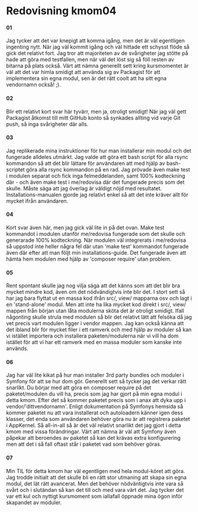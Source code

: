 ---
---
Redovisning kmom04
=========================

#### 01
Jag tycker att det var knepigt att komma igång, men det är väl egentligen ingenting nytt. När jag väl kommit igång och väl hittade ett schysst flöde så gick det relativt fort. Jag tror att majoriteten av de svårigheter jag stötte på hade att göra med testfallen, men när väl det löst sig så föll resten av bitarna på plats också. Värt att nämna generellt sett kring kursmomentet är väl att det var himla smidigt att använda sig av Packagist för att implementera sin egna modul, sen är det rätt coolt att ha sitt egna vendornamn också! ;). 

#### 02
Blir ett relativt kort svar här tyvärr, men ja, otroligt smidigt! När jag väl gett Packagist åtkomst till mitt GitHub konto så synkades allting vid varje Git push, så inga svårigheter där alls.

#### 03
Jag replikerade mina instruktioner för hur man installerar min modul och det fungerade alldeles utmärkt. Jag valde att göra ett bash script för alla rsync kommandon så att det blir lättare för användaren att med hjälp av bash-scriptet göra alla rsync kommandon på en rad. Jag prövade även make test i modulen separat och fick inga felmeddelanden, samt 100% kodteckning där - och även make test i me/redovisa där det fungerade precis som det skulle. Måste säga att jag överlag är väldigt nöjd med resultatet. Installations-manualen gjorde jag relativt enkel så att det inte kräver allt för mycket ifrån användaren.

#### 04
Kort svar även här, men jag gick väl lite in på det ovan. Make test kommandot i modulen utanför me/redovisa fungerade som det skulle och generarade 100% kodteckning. När modulen väl integrerats i me/redovisa så uppstod inte heller några fel där utan 'make test' kommandot fungerade även där efter att man följt min installations-guide. Det fungerade även att hämta hem modulen med hjälp av 'composer require' utan problem.

#### 05
Rent spontant skulle jag nog vilja säga att det känns som att det blir bra mycket mindre kod, även om det nödvändigtvis inte blir det. I stort sett så har jag bara flyttat ut en massa kod ifrån src/, view/ mapparna osv och lagt i en 'stand-alone' modul. Men att inte ha lika mycket kod direkt i src/, view/ mappen från början utan låta modulerna sköta det är otroligt smidigt. Ifall någonting skulle strula med modulen så blir det relativt lätt att felsöka då jag vet precis vart modulen ligger i vendor mappen. Jag kan också känna att det ibland blir för mycket filer i ett ramverk och med hjälp av moduler så kan vi istället importera och installera paketen/modulerna när vi vill ha dom istället för att vi har ett ramverk med en massa moduler som kanske inte används.

#### 06
Jag har väl lite kikat på hur man installer 3rd party bundles och moduler i Symfony för att se hur dom gör. Generellt sett så tycker jag det verkar rätt snarlikt. Du börjar med att göra en composer require på det paketet/modulen du vill ha, precis som jag har gjort på min egna modul i detta kmom. Efter det så kommer paketet precis som i anax att dyka upp i vendor/'dittvendornamn'. Enligt dokumentation på Symfonys hemsida så kommer paketet nu att vara installerat och autoloadern känner igen dess klasser, det enda som användaren behöver göra nu är att registrera paketet i AppKernel. Så all-in-all så är det väl relativt snarlikt det jag gjort i detta kmom med vissa förändringar. Värt att nämna är väl att Symfony även påpekar att beroendes av paketet så kan det krävas extra konfigurering men att det i så fall oftast står i paketet vad som behöver göras.

#### 07
Min TIL för detta kmom har väl egentligen med hela modul-köret att göra. Jag trodde initialt att det skulle bli en rätt stor utmaning att skapa sin egna modul, det lät rätt avancerat. Men det behöver nödväntigtvis inte vara så svårt och i slutändan så kan det till och med vara värt det. Jag tycker det var ett kul och nyttigt kursmoment som iallafall öppnade mina ögon inför skapandet av moduler. 
